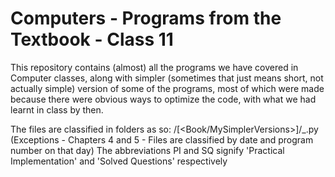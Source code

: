 # Computers - Programs from the Textbook - Class 11
This repository contains (almost) all the programs we have covered in Computer classes, along with simpler (sometimes that just means short, not actually simple) version of some of the programs, most of which were made because there were obvious ways to optimize the code, with what we had learnt in class by then.

The files are classified in folders as so: <ChapterName>/[<Book/MySimplerVersions>]/<ChapterNumber>_<QuestionNumber>.py (Exceptions - Chapters 4 and 5 - Files are classified by date and program number on that day)
The abbreviations PI and SQ signify 'Practical Implementation' and 'Solved Questions' respectively
